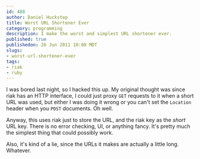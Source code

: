 ```yaml
--- 
id: 488
author: Daniel Huckstep
title: Worst URL Shortener Ever
category: programming
description: I make the worst and simplest URL shortener ever.
published: true
publishedon: 26 Jun 2011 10:00 MDT
slugs: 
- worst-url-shortener-ever
tags: 
- riak
- ruby
---
```

I was bored last night, so I hacked this up. My original thought was
since riak has an HTTP interface, I could just proxy `GET` requests to
it when a short URL was used, but either I was doing it wrong or you
can't set the `Location` header when you `POST` documents. Oh well.

Anyway, this uses riak just to store the URL, and the riak key as the
*short* URL key. There is no error checking, UI, or anything fancy. It's
pretty much the simplest thing that could possibly work.

<script src="https://gist.github.com/1047235.js?file=shrt.rb">
</script>
Also, it's kind of a lie, since the URLs it makes are actually a little
long. Whatever.
